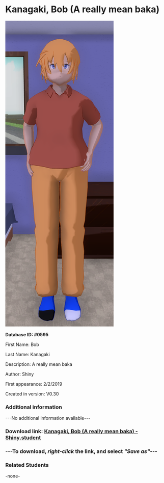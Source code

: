 # Kanagaki, Bob (A really mean baka)

<img src="../../Files/Images/Kanagaki, Bob (A really mean baka).png" title="Kanagaki, Bob (A really mean baka) - Shiny">

**Database ID: #0595**

First Name: Bob

Last Name: Kanagaki

Description: A really mean baka

Author: Shiny

First appearance: 2/2/2019

Created in version: V0.30

### Additional information

---No additional information available---

### Download link: <a href="https://raw.githubusercontent.com/Arbiter1223/Daigaku-Gurashi-Custom-Students/master/Files/Student%20Files/Kanagaki%2C%20Bob%20(A%20really%20mean%20baka)%20-%20Shiny.student">Kanagaki, Bob (A really mean baka) - Shiny.student</a>

### ---**To download, _right-click_ the link, and select _"Save as"_**---

### Related Students

-none-
